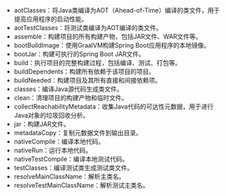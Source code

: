 * aotClasses：将Java类编译为AOT（Ahead-of-Time）编译的类文件，用于提高应用程序的启动性能。
* aotTestClasses：将测试类编译为AOT编译的类文件。
* assemble：构建项目的所有构建产物，包括JAR文件、WAR文件等。
* bootBuildImage：使用GraalVM构建Spring Boot应用程序的本地镜像。
* bootJar：构建可执行的Spring Boot JAR文件。
* build：执行项目的完整构建过程，包括编译、测试、打包等。
* buildDependents：构建所有依赖于该项目的项目。
* buildNeeded：构建项目及其所有直接和间接依赖项。
* classes：编译Java源代码生成类文件。
* clean：清理项目的构建产物和临时文件。
* collectReachabilityMetadata：收集Java代码的可达性元数据，用于进行Java对象的垃圾回收分析。
* jar：构建JAR文件。
* metadataCopy：复制元数据文件到输出目录。
* nativeCompile：编译本地代码。
* nativeRun：运行本地代码。
* nativeTestCompile：编译本地测试代码。
* testClasses：编译测试类生成测试类文件。
* resolveMainClassName：解析主类名。
* resolveTestMainClassName：解析测试主类名。

